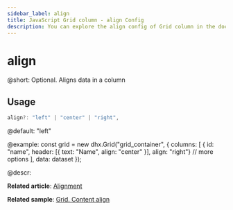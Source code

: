 ```yaml
---
sidebar_label: align
title: JavaScript Grid column - align Config 
description: You can explore the align config of Grid column in the documentation of the DHTMLX JavaScript UI library. Browse developer guides and API reference, try out code examples and live demos, and download a free 30-day evaluation version of DHTMLX Suite.
---
```


# align

@short: Optional. Aligns data in a column

## Usage

~~~jsx
align?: "left" | "center" | "right", 
~~~

@default: "left"

@example:
const grid = new dhx.Grid("grid_container", {
    columns: [
        { id: "name", header:  [{ text: "Name", align: "center" }], align: "right"}
        // more options
    ],
    data: dataset
});

@descr:

**Related article**: [Alignment](grid/configuration.md#alignment)

**Related sample**: [Grid. Content align](https://snippet.dhtmlx.com/eyreddku)
